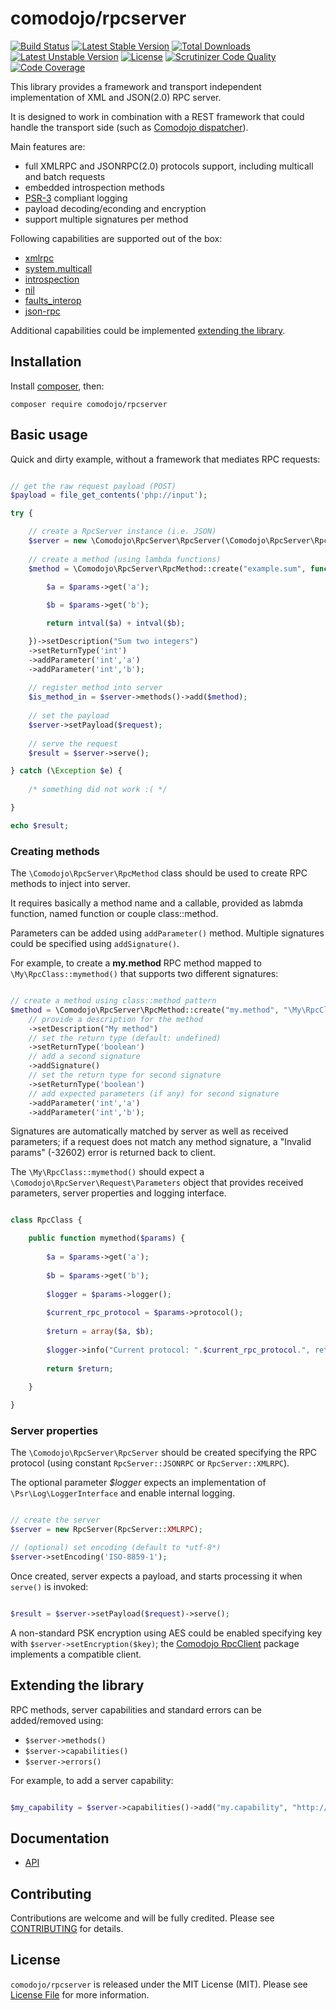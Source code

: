 # comodojo/rpcserver

[![Build Status](https://api.travis-ci.org/comodojo/rpcserver.png)](http://travis-ci.org/comodojo/rpcserver) [![Latest Stable Version](https://poser.pugx.org/comodojo/rpcserver/v/stable)](https://packagist.org/packages/comodojo/rpcserver) [![Total Downloads](https://poser.pugx.org/comodojo/rpcserver/downloads)](https://packagist.org/packages/comodojo/rpcserver) [![Latest Unstable Version](https://poser.pugx.org/comodojo/rpcserver/v/unstable)](https://packagist.org/packages/comodojo/rpcserver) [![License](https://poser.pugx.org/comodojo/rpcserver/license)](https://packagist.org/packages/comodojo/rpcserver) [![Scrutinizer Code Quality](https://scrutinizer-ci.com/g/comodojo/rpcserver/badges/quality-score.png?b=master)](https://scrutinizer-ci.com/g/comodojo/rpcserver/?branch=master) [![Code Coverage](https://scrutinizer-ci.com/g/comodojo/rpcserver/badges/coverage.png?b=master)](https://scrutinizer-ci.com/g/comodojo/rpcserver/?branch=master)

This library provides a framework and transport independent implementation of XML and JSON(2.0) RPC server.

It is designed to work in combination with a REST framework that could handle the transport side (such as [Comodojo dispatcher](https://github.com/comodojo/dispatcher.framework)).

Main features are:
- full XMLRPC and JSONRPC(2.0) protocols support, including multicall and batch requests
- embedded introspection methods
- [PSR-3](https://github.com/php-fig/fig-standards/blob/master/accepted/PSR-3-logger-interface.md) compliant logging
- payload decoding/econding and encryption
- support multiple signatures per method

Following capabilities are supported out of the box:

- [xmlrpc](http://www.xmlrpc.com/spec)
- [system.multicall](http://www.xmlrpc.com/discuss/msgReader$1208)
- [introspection](http://phpxmlrpc.sourceforge.net/doc-2/ch10.html)
- [nil](http://www.ontosys.com/xml-rpc/extensions.php)
- [faults_interop](http://xmlrpc-epi.sourceforge.net/specs/rfc.fault_codes.php)
- [json-rpc](http://www.jsonrpc.org/specification)

Additional capabilities could be implemented [extending the library](extending-the-library).

## Installation

Install [composer](https://getcomposer.org/), then:

`` composer require comodojo/rpcserver ``

## Basic usage

Quick and dirty example, without a framework that mediates RPC requests:

```php

// get the raw request payload (POST)
$payload = file_get_contents('php://input');

try {

	// create a RpcServer instance (i.e. JSON)
    $server = new \Comodojo\RpcServer\RpcServer(\Comodojo\RpcServer\RpcServer::JSONRPC);
    
    // create a method (using lambda functions)
    $method = \Comodojo\RpcServer\RpcMethod::create("example.sum", function($params) {
    
        $a = $params->get('a');

        $b = $params->get('b');

        return intval($a) + intval($b);

    })->setDescription("Sum two integers")
    ->setReturnType('int')
    ->addParameter('int','a')
    ->addParameter('int','b');
    
    // register method into server
    $is_method_in = $server->methods()->add($method);
    
    // set the payload
    $server->setPayload($request);
    
    // serve the request
    $result = $server->serve();

} catch (\Exception $e) {
	
	/* something did not work :( */

}

echo $result;

```

### Creating methods

The `\Comodojo\RpcServer\RpcMethod` class should be used to create RPC methods to inject into server.

It requires basically a method name and a callable, provided as labmda function, named function or couple class::method.

Parameters can be added using `addParameter()` method. Multiple signatures could be specified using `addSignature()`.

For example, to create a **my.method** RPC method mapped to `\My\RpcClass::mymethod()` that supports two different signatures:

```php

// create a method using class::method pattern
$method = \Comodojo\RpcServer\RpcMethod::create("my.method", "\My\RpcClass", "mymethod")
    // provide a description for the method
    ->setDescription("My method")
    // set the return type (default: undefined)
    ->setReturnType('boolean')
    // add a second signature
    ->addSignature()
    // set the return type for second signature
    ->setReturnType('boolean')
    // add expected parameters (if any) for second signature
    ->addParameter('int','a')
    ->addParameter('int','b');

```

Signatures are automatically matched by server as well as received parameters; if a request does not match any method signature, a "Invalid params" (-32602) error is returned back to client.

The `\My\RpcClass::mymethod()` should expect a `\Comodojo\RpcServer\Request\Parameters` object that provides received parameters, server properties and logging interface.

```php

class RpcClass {

    public function mymethod($params) {
    
        $a = $params->get('a');
        
        $b = $params->get('b');
        
        $logger = $params->logger();
        
        $current_rpc_protocol = $params->protocol();
        
        $return = array($a, $b);
        
        $logger->info("Current protocol: ".$current_rpc_protocol.", returned value in context", $return);
        
        return $return;
    
    }

}

```

### Server properties

The `\Comodojo\RpcServer\RpcServer` should be created specifying the RPC protocol (using constant `RpcServer::JSONRPC` or `RpcServer::XMLRPC`).

The optional parameter *$logger* expects an implementation of `\Psr\Log\LoggerInterface` and enable internal logging.

```php

// create the server
$server = new RpcServer(RpcServer::XMLRPC);

// (optional) set encoding (default to *utf-8*)
$server->setEncoding('ISO-8859-1');

```

Once created, server expects a payload, and starts processing it when `serve()` is invoked:

```php

$result = $server->setPayload($request)->serve();

```

A non-standard PSK encryption using AES could be enabled specifying key with `$server->setEncryption($key)`; the [Comodojo RpcClient](https://github.com/comodojo/rpcclient) package implements a compatible client.

## Extending the library

RPC methods, server capabilities and standard errors can be added/removed using:

- `$server->methods()`
- `$server->capabilities()`
- `$server->errors()`

For example, to add a server capability:

```php

$my_capability = $server->capabilities()->add("my.capability", "http://url.to.my/capability", 1.0);

```

## Documentation

- [API](https://api.comodojo.org/libs/Comodojo/RpcServer.html)

## Contributing

Contributions are welcome and will be fully credited. Please see [CONTRIBUTING](CONTRIBUTING.md) for details.

## License

`` comodojo/rpcserver `` is released under the MIT License (MIT). Please see [License File](LICENSE) for more information.